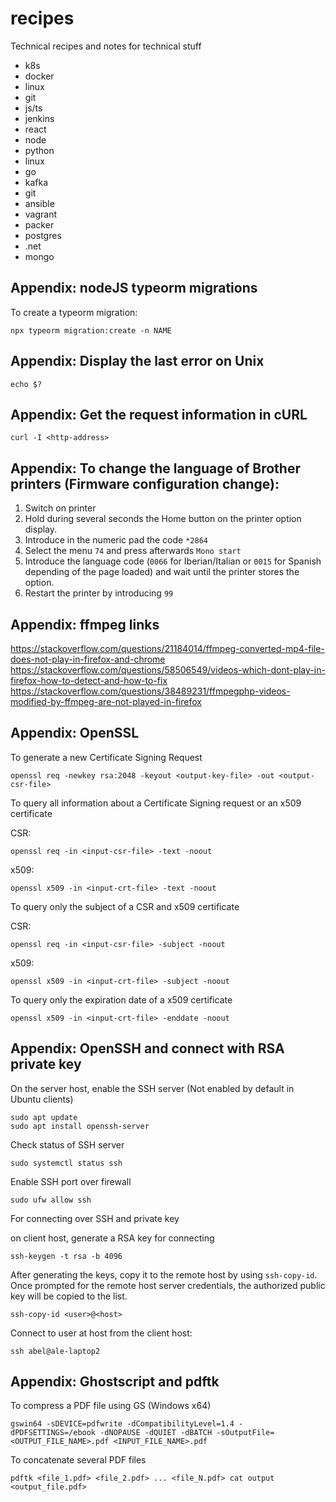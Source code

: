 # recipes
Technical recipes and notes for technical stuff

- k8s
- docker
- linux
- git
- js/ts
- jenkins
- react
- node
- python
- linux
- go
- kafka
- git
- ansible
- vagrant
- packer
- postgres
- .net
- mongo

## Appendix: nodeJS typeorm migrations

To create a typeorm migration:

```console
npx typeorm migration:create -n NAME
```

## Appendix: Display the last error on Unix

```console
echo $?
```

## Appendix: Get the request information in cURL

```console
curl -I <http-address>
```

## Appendix: To change the language of Brother printers (Firmware configuration change):

1. Switch on printer
2. Hold during several seconds the Home button on the printer option display. 
3. Introduce in the numeric pad the code `*2864`
4. Select the menu `74` and press afterwards `Mono start`
5. Introduce the language code (`0066` for Iberian/Italian or `0015` for Spanish depending of the page loaded) and wait until the printer stores the option. 
6. Restart the printer by introducing `99`

## Appendix: ffmpeg links

https://stackoverflow.com/questions/21184014/ffmpeg-converted-mp4-file-does-not-play-in-firefox-and-chrome
https://stackoverflow.com/questions/58506549/videos-which-dont-play-in-firefox-how-to-detect-and-how-to-fix
https://stackoverflow.com/questions/38489231/ffmpegphp-videos-modified-by-ffmpeg-are-not-played-in-firefox

## Appendix: OpenSSL 

To generate a new Certificate Signing Request

```console
openssl req -newkey rsa:2048 -keyout <output-key-file> -out <output-csr-file>
```

To query all information about a Certificate Signing request or an x509 certificate

CSR:

```console
openssl req -in <input-csr-file> -text -noout
```

x509:

```console
openssl x509 -in <input-crt-file> -text -noout
```

To query only the subject of a CSR and x509 certificate

CSR:

```console
openssl req -in <input-csr-file> -subject -noout
```

x509:
```console
openssl x509 -in <input-crt-file> -subject -noout
```

To query only the expiration date of a x509 certificate

```console
openssl x509 -in <input-crt-file> -enddate -noout
```

## Appendix: OpenSSH and connect with RSA private key

On the server host, enable the SSH server (Not enabled by default in Ubuntu clients)

```console
sudo apt update
sudo apt install openssh-server
```

Check status of SSH server

```console
sudo systemctl status ssh
```

Enable SSH port over firewall

```console
sudo ufw allow ssh
```

For connecting over SSH and private key

on client host, generate a RSA key for connecting

```console
ssh-keygen -t rsa -b 4096
```

After generating the keys, copy it to the remote host by using `ssh-copy-id`. Once prompted for the remote host server credentials, the authorized public key will be copied to the list. 

```console
ssh-copy-id <user>@<host>
```

Connect to user at host from the client host: 

```console
ssh abel@ale-laptop2
```

## Appendix: Ghostscript and pdftk

To compress a PDF file using GS (Windows x64)

```console
gswin64 -sDEVICE=pdfwrite -dCompatibilityLevel=1.4 -dPDFSETTINGS=/ebook -dNOPAUSE -dQUIET -dBATCH -sOutputFile=<OUTPUT_FILE_NAME>.pdf <INPUT_FILE_NAME>.pdf
```

To concatenate several PDF files

```console
pdftk <file_1.pdf> <file_2.pdf> ... <file_N.pdf> cat output <output_file.pdf>
```
